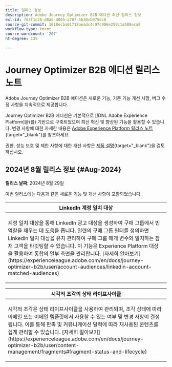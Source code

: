 ```yaml
---
title: 릴리스 정보
description: Adobe Journey Optimizer B2B 에디션 최신 릴리스 정보
exl-id: 7d3f1c26-d8a6-4065-a70f-5b30cb975dc8
source-git-commit: 1618ecba01718aeadc4c97c906e259c1a588eca0
workflow-type: tm+mt
source-wordcount: '207'
ht-degree: 13%

---
```


# Journey Optimizer B2B 에디션 릴리스 노트

Adobe Journey Optimizer B2B 에디션은 새로운 기능, 기존 기능 개선 사항, 버그 수정 사항을 지속적으로 제공합니다.

Journey Optimizer B2B 에디션은 기본적으로 [!DNL Adobe Experience Platform]을(를) 기반으로 구축되었으며 최신 혁신 및 향상된 기능을 활용할 수 있습니다. 변경 사항에 대한 자세한 내용은 [Adobe Experience Platform 릴리스 노트](https://experienceleague.adobe.com/ko/docs/experience-platform/release-notes/latest){target="_blank"}를 참조하세요.

권한, 성능 보호 및 제한 사항에 대한 개선 사항은 [제품 설명](https://helpx.adobe.com/legal/product-descriptions/adobe-journey-optimizer-b2b.html){target="_blank"}을 검토하십시오.

## 2024년 8월 릴리스 정보 {#Aug-2024}

**릴리스 날짜**: 2024년 8월 29일

이번 릴리스에는 다음과 같은 새로운 기능 및 개선 사항이 포함되었습니다.

<table>
<thead>
<tr>
<th><strong>LinkedIn 계정 일치 대상</strong><br/></th>
</tr>
</thead>
<tbody>
<tr>
<td>
<p>계정 일치 대상을 통해 LinkedIn 광고 대상을 생성하여 구매 그룹에서 빈 역할을 채우는 데 도움을 줍니다. 일련의 구매 그룹 필터를 정의하면 LinkedIn 일치 대상을 유지 관리하여 구매 그룹 매개 변수와 일치하는 잠재 고객을 타깃팅할 수 있습니다. 이 기능은 Experience Platform 대상 을 활용하여 통합의 일부 측면을 관리합니다. [자세히 알아보기](https://experienceleague.adobe.com/en/docs/journey-optimizer-b2b/user/account-audiences/linkedin-account-matched-audiences)</p>
</td>
</tr>
</tbody>
</table>

<table>
<thead>
<tr>
<th><strong>시각적 조각의 상태 라이프사이클</strong><br/></th>
</tr>
</thead>
<tbody>
<tr>
<td>
<p>시각적 조각은 상태 라이프사이클을 사용하여 관리되며, 조각 상태에 따라 이메일 또는 이메일 템플릿에서 사용할 수 있는 여부 및 변경 사항이 결정됩니다. 이를 통해 판촉 및 커뮤니케이션 달력에 따라 재사용된 콘텐츠를 쉽게 관리할 수 있습니다. [자세히 알아보기](https://experienceleague.adobe.com/en/docs/journey-optimizer-b2b/user/content-management/fragments#fragment-status-and-lifecycle)</p>
</td>
</tr>
</tbody>
</table>

